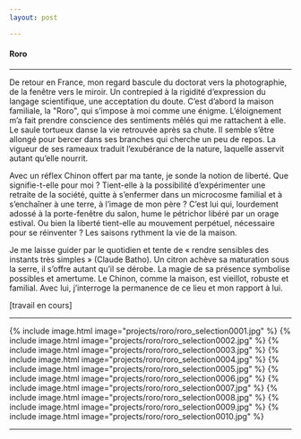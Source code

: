 ```yaml
---
layout: post

---
```

#### Roro
---

De retour en France, mon regard bascule du doctorat vers la photographie, de la fenêtre vers le miroir. Un contrepied à la rigidité d’expression du langage scientifique, une acceptation du doute. C’est d’abord la maison familiale, la "Roro", qui s’impose à moi comme une énigme. L’éloignement m’a fait prendre conscience des sentiments mêlés qui me rattachent à elle. Le saule tortueux danse la vie retrouvée après sa chute. Il semble s’être allongé pour bercer dans ses branches qui cherche un peu de repos. La vigueur de ses rameaux traduit l’exubérance de la nature, laquelle asservit autant qu’elle nourrit.

Avec un réflex Chinon offert par ma tante, je sonde la notion de liberté. Que signifie-t-elle pour moi ? Tient-elle à la possibilité d’expérimenter une retraite de la société, quitte à s’enfermer dans un microcosme familial et à s’enchaîner à une terre, à l’image de mon père ? C’est lui qui, lourdement adossé à la porte-fenêtre du salon, hume le pétrichor libéré par un orage estival. Ou  bien la liberté tient-elle au mouvement perpétuel, nécessaire pour se réinventer ? Les saisons rythment la vie de la maison.

Je me laisse guider par le quotidien et tente de « rendre sensibles des instants très simples » (Claude Batho). Un citron achève sa maturation sous la serre, il s’offre autant qu’il se dérobe. La magie de sa présence symbolise possibles et amertume. Le Chinon, comme la maison, est vieillot, robuste et familial. Avec lui, j’interroge la permanence de ce lieu et mon rapport à lui.

[travail en cours]

---
{% include image.html image="projects/roro/roro_selection0001.jpg" %}
{% include image.html image="projects/roro/roro_selection0002.jpg" %}
{% include image.html image="projects/roro/roro_selection0003.jpg" %}
{% include image.html image="projects/roro/roro_selection0004.jpg" %}
{% include image.html image="projects/roro/roro_selection0005.jpg" %}
{% include image.html image="projects/roro/roro_selection0006.jpg" %}
{% include image.html image="projects/roro/roro_selection0007.jpg" %}
{% include image.html image="projects/roro/roro_selection0008.jpg" %}
{% include image.html image="projects/roro/roro_selection0009.jpg" %}
{% include image.html image="projects/roro/roro_selection0010.jpg" %}

---
